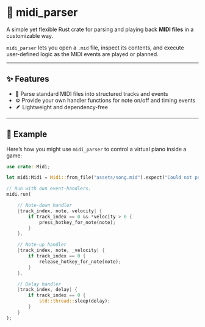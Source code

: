 # 🎵 midi_parser

A simple yet flexible Rust crate for parsing and playing back **MIDI files** in a customizable way.

`midi_parser` lets you open a `.mid` file, inspect its contents, and execute user-defined logic as the MIDI events are played or planned.

---

## ✨ Features

- 🧩 Parse standard MIDI files into structured tracks and events  
- ⚙️ Provide your own handler functions for note on/off and timing events  
- 🪶 Lightweight and dependency-free

---

## 🚀 Example

Here’s how you might use `midi_parser` to control a virtual piano inside a game:

```rust
use crate::Midi;

let midi:Midi = Midi::from_file("assets/song.mid").expect("Could not parse midi file");

// Run with own event-handlers.
midi.run(

	// Note-down handler
	|track_index, note, velocity| {
		if track_index == 0 && *velocity > 0 {
			press_hotkey_for_note(note);
		}
	},

	// Note-up handler
	|track_index, note, _velocity| {
		if track_index == 0 {
			release_hotkey_for_note(note);
		}
	},

	// Delay handler
	|track_index, delay| {
		if track_index == 0 {
			std::thread::sleep(delay);
		}
	}
);
```